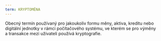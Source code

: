 ```yaml
---
term: KRYPTOMĚNA
---
```


Obecný termín používaný pro jakoukoliv formu měny, aktiva, kreditu nebo digitální jednotky v rámci počítačového systému, ve kterém se pro výměny a transakce mezi uživateli používá kryptografie.